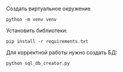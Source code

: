 Создать виртуальное окружение

    python -m venv venv

Установить библиотеки:

    pip install -r requirements.txt

Для корректной работы нужно создать БД:

    python sql_db_creator.py